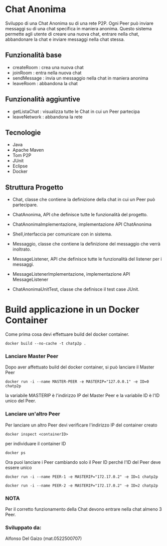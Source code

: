 # Chat Anonima
Sviluppo di una Chat Anonima su di una rete P2P. Ogni Peer può inviare messaggi su di una chat specifica in maniera anonima.
Questo sistema permette agli utente di creare una nuova chat, entrare nella chat, abbandonare la chat e inviare messaggi nella chat stessa.

## Funzionalità base
- createRoom : crea una nuova chat
- joinRoom : entra nella nuova chat
- sendMessage : invia un messaggio nella chat in maniera anonima
- leaveRoom : abbandona la chat

## Funzionalità aggiuntive
- getListaChat : visualizza tutte le Chat in cui un Peer partecipa
- leaveNetwork : abbandona la rete 

## Tecnologie
- Java
- Apache Maven
- Tom P2P
- JUnit
- Eclipse
- Docker

## Struttura Progetto

- Chat, classe che contiene la definizione della chat in cui un Peer può partecipare.
- ChatAnonima, API che definisce tutte le funzionalità del progetto.
- ChatAnonimaImplementazione, implementazione API ChatAnonima
- Shell,interfaccia per comunicare con in sistema.
- Messaggio, classe che contiene la definizione del messaggio che verrà inoltrato.
- MessageListener, API che definisce tutte le funzionalità del listener per i messaggi.
- MessageListenerImplementazione, implementazione API MessageListener

- ChatAnonimaUnitTest, classe che definisce il test case JUnit.

# Build applicazione in un Docker Container

Come prima cosa devi effettuare build del docker container.

`docker build --no-cache -t chatp2p .`

### Lanciare Master Peer

Dopo aver affettuato build del docker container, si può lanciare il Master Peer

`docker run -i --name MASTER-PEER -e MASTERIP="127.0.0.1" -e ID=0 chatp2p `

la variabile MASTERIP è l'indirizzo IP del Master Peer e la variabile ID è l'ID unico del Peer.

### Lanciare un'altro Peer

Per lanciare un altro Peer devi verificare l'indirizzo IP del container creato

`docker inspect <containerID>`

per individuare il container ID 

`docker ps`

Ora puoi lanciare i Peer cambiando solo il Peer ID perché l'ID del Peer deve essere unico

`docker run -i --name PEER-1 -e MASTERIP="172.17.0.2" -e ID=1 chatp2p`

`docker run -i --name PEER-2 -e MASTERIP="172.17.0.2" -e ID=2 chatp2p`


### NOTA
Per il corretto funzionamento della Chat devono entrare nella chat almeno 3 Peer.

### Sviluppato da:
Alfonso Del Gaizo (mat.0522500707)
